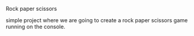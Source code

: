 Rock paper scissors 

simple project where we are going to create a rock paper scissors game running on the console.